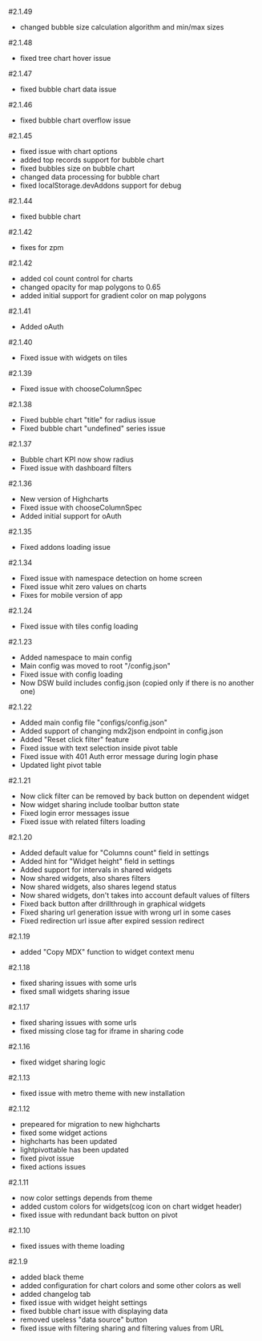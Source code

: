 #2.1.49
* changed bubble size calculation algorithm and min/max sizes 

#2.1.48
* fixed tree chart hover issue 

#2.1.47
* fixed bubble chart data issue 

#2.1.46
* fixed bubble chart overflow issue

#2.1.45
* fixed issue with chart options
* added top records support for bubble chart
* fixed bubbles size on bubble chart
* changed data processing for bubble chart
* fixed localStorage.devAddons support for debug

#2.1.44
* fixed bubble chart

#2.1.42
* fixes for zpm

#2.1.42
* added col count control for charts
* changed opacity for map polygons to 0.65
* added initial support for gradient color on map polygons

#2.1.41
* Added oAuth

#2.1.40
* Fixed issue with widgets on tiles

#2.1.39
* Fixed issue with chooseColumnSpec

#2.1.38
* Fixed bubble chart "title" for radius issue
* Fixed bubble chart "undefined" series issue

#2.1.37
* Bubble chart KPI now show radius
* Fixed issue with dashboard filters
 
#2.1.36
* New version of Highcharts
* Fixed issue with chooseColumnSpec
* Added  initial support for oAuth

#2.1.35
* Fixed addons loading issue

#2.1.34
* Fixed issue with namespace detection on home screen
* Fixed issue whit zero values on charts
* Fixes for mobile version of app

#2.1.24
* Fixed issue with tiles config loading

#2.1.23
* Added namespace to main config
* Main config was moved to root "/config.json"
* Fixed issue with config loading
* Now DSW build includes config.json (copied only if there is no another one)

#2.1.22
* Added main config file "configs/config.json"
* Added support of changing mdx2json endpoint in config.json
* Added "Reset click filter" feature
* Fixed issue with text selection inside pivot table
* Fixed issue with 401 Auth error message during login phase
* Updated light pivot table

#2.1.21
* Now click filter can be removed by back button on dependent widget
* Now widget sharing include toolbar button state
* Fixed login error messages issue
* Fixed issue with related filters loading

#2.1.20
* Added default value for "Columns count" field in settings
* Added hint for "Widget height" field in settings
* Added support for intervals in shared widgets
* Now shared widgets, also shares filters
* Now shared widgets, also shares legend status
* Now shared widgets, don't takes into account default values of filters
* Fixed back button after drillthrough in graphical widgets
* Fixed sharing url generation issue with wrong url in some cases
* Fixed redirection url issue after expired session redirect 

#2.1.19
* added "Copy MDX" function to widget context menu

#2.1.18
* fixed sharing issues with some urls
* fixed small widgets sharing issue

#2.1.17
* fixed sharing issues with some urls
* fixed missing close tag for iframe in sharing code

#2.1.16
* fixed widget sharing logic

#2.1.13
* fixed issue with metro theme with new installation

#2.1.12
* prepeared for migration to new highcharts
* fixed some widget actions
* highcharts has been updated
* lightpivottable has been updated
* fixed pivot issue
* fixed actions issues

#2.1.11
* now color settings depends from theme
* added custom colors for widgets(cog icon on chart widget header)
* fixed issue with redundant back button on pivot

#2.1.10
* fixed issues with theme loading

#2.1.9
* added black theme
* added configuration for chart colors and some other colors as well
* added changelog tab
* fixed issue with widget height settings
* fixed bubble chart issue with displaying data
* removed useless "data source" button
* fixed issue with filtering sharing and filtering values from URL
